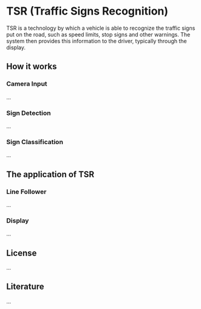# TSR (Traffic Signs Recognition)
TSR is a technology by which a vehicle is able to recognize the traffic signs put on the road, such as speed limits, stop signs and other warnings. The system then provides this information to the driver, typically through the display.

## How it works

### Camera Input
...

### Sign Detection 
...

### Sign Classification
...

## The application of TSR

### Line Follower
...

### Display
...

## License
...

## Literature
...
